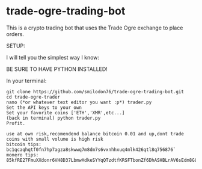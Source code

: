 # trade-ogre-trading-bot
This is a crypto trading bot that uses the Trade Ogre exchange to place orders.

SETUP:

I will tell you the simplest way I know:

BE SURE TO HAVE PYTHON INSTALLED!

In your terminal:

```
git clone https://github.com/smilodon76/trade-ogre-trading-bot.git
cd trade-ogre-trader
nano (*or whatever text editor you want :p*) trader.py
Set the API keys to your own
Set your favorite coins ['ETH','XMR',etc...]
(back in terminal) python trader.py
Profit.

use at own risk,recomendend balance bitcoin 0.01 and up,dont trade coins with small volume is high risk
bitcoin tips:   bc1qcaqhqtf0fn7hp7agza8skwwq7m8dm7s6vxnhhxuq4mlk426qtl8q756876`
monero tips:    85kfRE27FmuXXdonr6VH8D37LbmwXdkeSYYqQTzdtfKRSFTbonZf6DhASHBLrAV6sEdm8GLsdTHpATPw92KbzRZU2Pc9AhL
